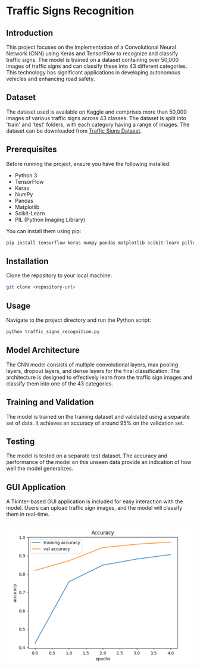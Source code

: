 # Traffic Signs Recognition

## Introduction

This project focuses on the implementation of a Convolutional Neural Network (CNN) using Keras and TensorFlow to recognize and classify traffic signs. The model is trained on a dataset containing over 50,000 images of traffic signs and can classify these into 43 different categories. This technology has significant applications in developing autonomous vehicles and enhancing road safety.

## Dataset

The dataset used is available on Kaggle and comprises more than 50,000 images of various traffic signs across 43 classes. The dataset is split into 'train' and 'test' folders, with each category having a range of images. The dataset can be downloaded from [Traffic Signs Dataset](link-to-dataset).

## Prerequisites

Before running the project, ensure you have the following installed:

- Python 3
- TensorFlow
- Keras
- NumPy
- Pandas
- Matplotlib
- Scikit-Learn
- PIL (Python Imaging Library)

You can install them using pip:

```bash
pip install tensorflow keras numpy pandas matplotlib scikit-learn pillow
```

## Installation

Clone the repository to your local machine:

```bash
git clone <repository-url>
```

## Usage

Navigate to the project directory and run the Python script:

```bash
python traffic_signs_recognition.py
```

## Model Architecture

The CNN model consists of multiple convolutional layers, max pooling layers, dropout layers, and dense layers for the final classification. The architecture is designed to effectively learn from the traffic sign images and classify them into one of the 43 categories.

## Training and Validation

The model is trained on the training dataset and validated using a separate set of data. It achieves an accuracy of around 95% on the validation set.

## Testing

The model is tested on a separate test dataset. The accuracy and performance of the model on this unseen data provide an indication of how well the model generalizes.

## GUI Application

A Tkinter-based GUI application is included for easy interaction with the model. Users can upload traffic sign images, and the model will classify them in real-time.

![Image showing chart with accuracy and epochs](accuracy5epochs.png)

